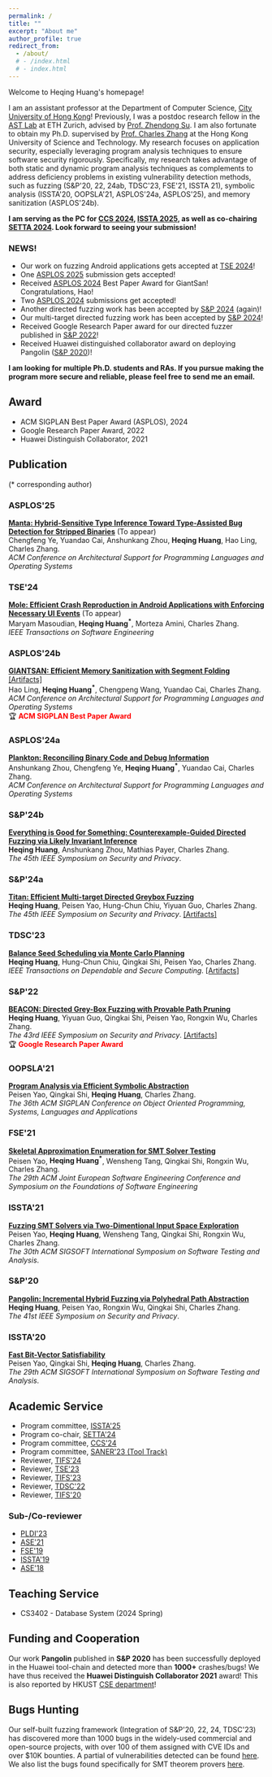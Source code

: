 ```yaml
---
permalink: /
title: ""
excerpt: "About me"
author_profile: true
redirect_from: 
  - /about/
  # - /index.html
  # - index.html
---
```


Welcome to Heqing Huang's homepage!

I am an assistant professor at the Department of Computer Science, [City University of Hong Kong](https://www.cityu.edu.hk/)! Previously, I was a postdoc research fellow in the [AST Lab](https://ast.ethz.ch) at ETH Zurich, advised by [Prof. Zhendong Su](https://people.inf.ethz.ch/suz/). I am also fortunate to obtain my Ph.D. supervised by [Prof. Charles Zhang](https://cse.hkust.edu.hk/~charlesz/) at the Hong Kong University of Science and Technology. My research focuses on application security, especially leveraging program analysis techniques to ensure software security rigorously.
Specifically, my research takes advantage of both static and dynamic program analysis techniques as complements to address deficiency problems in existing vulnerability detection methods, such as fuzzing (S&P'20, 22, 24ab, TDSC'23, FSE'21, ISSTA 21), symbolic analysis (ISSTA'20, OOPSLA'21, ASPLOS'24a, ASPLOS'25), and memory sanitization (ASPLOS'24b). 

**I am serving as the PC for [CCS 2024](https://www.sigsac.org/ccs/CCS2024/home.html), [ISSTA 2025](https://conf.researchr.org/home/issta-2025), as well as co-chairing [SETTA 2024](https://setta2024.cs.cityu.edu.hk). Look forward to seeing your submission!**

### **NEWS!** 
 * Our work on fuzzing Android applications gets accepted at [TSE 2024](https://ieeexplore.ieee.org/xpl/RecentIssue.jsp?punumber=32)!
 * One [ASPLOS 2025](https://www.asplos-conference.org/asplos2025/) submission gets accepted!
 * Received [ASPLOS 2024](https://www.asplos-conference.org/asplos2024/) Best Paper Award for GiantSan! Congratulations, Hao!
 * Two [ASPLOS 2024](https://www.asplos-conference.org/asplos2024/) submissions get accepted!
 * Another directed fuzzing work has been accepted by [S&P 2024](https://www.ieee-security.org/TC/SP2024/index.html) (again)!
 * Our multi-target directed fuzzing work has been accepted by [S&P 2024](https://www.ieee-security.org/TC/SP2024/index.html)!  
 * Received Google Research Paper award for our directed fuzzer published in [S&P 2022](https://5hadowblad3.github.io/files/Oakland22-Beacon.pdf)!   
 * Received Huawei distinguished collaborator award on deploying Pangolin ([S&P 2020](https://5hadowblad3.github.io/files/SP2020.pdf))!  


**I am looking for multiple Ph.D. students and RAs. If you pursue making the program more secure and reliable, please feel free to send me an email.**

## Award
  * ACM SIGPLAN Best Paper Award (ASPLOS), 2024
  * Google Research Paper Award, 2022
  * Huawei Distinguish Collaborator, 2021

## Publication
(* corresponding author)
 

### ASPLOS'25
[**Manta: Hybrid-Sensitive Type Inference Toward Type-Assisted Bug Detection for Stripped Binaries**]() (To appear)  
 Chengfeng Ye, Yuandao Cai, Anshunkang Zhou, **Heqing Huang**, Hao Ling, Charles Zhang.  
*ACM Conference on Architectural Support for Programming Languages and Operating Systems*  

### TSE'24
[**Mole: Efficient Crash Reproduction in Android Applications with Enforcing Necessary UI Events**]() (To appear)    
 Maryam Masoudian, **Heqing Huang<sup>\*</sup>**, Morteza Amini, Charles Zhang.  
*IEEE Transactions on Software Engineering* 

### ASPLOS'24b
[**GIANTSAN: Efficient Memory Sanitization with Segment Folding**](https://5hadowblad3.github.io/files/asplos24-GiantSan.pdf) [[Artifacts]](https://github.com/5hadowblad3/GiantSan-Artifact)    
Hao Ling, **Heqing Huang<sup>\*</sup>**, Chengpeng Wang, Yuandao Cai, Charles Zhang.  
*ACM Conference on Architectural Support for Programming Languages and Operating Systems*  
🏆 <span style='color: red;'>**ACM SIGPLAN Best Paper Award**</span>

### ASPLOS'24a
[**Plankton: Reconciling Binary Code and Debug Information**](https://5hadowblad3.github.io/files/asplos24-Plankton.pdf)   
Anshunkang Zhou, Chengfeng Ye, **Heqing Huang<sup>\*</sup>**, Yuandao Cai, Charles Zhang.  
*ACM Conference on Architectural Support for Programming Languages and Operating Systems*   

### S&P'24b
[**Everything is Good for Something: Counterexample-Guided Directed Fuzzing via Likely Invariant Inference**](https://5hadowblad3.github.io/files/Oakland24-Halo.pdf)    
**Heqing Huang**, Anshunkang Zhou, Mathias Payer, Charles Zhang.    
*The 45th IEEE Symposium on Security and Privacy*.

### S&P'24a
[**Titan: Efficient Multi-target Directed Greybox Fuzzing**](https://5hadowblad3.github.io/files/Oakland24-Titan.pdf)    
**Heqing Huang**, Peisen Yao, Hung-Chun Chiu, Yiyuan Guo, Charles Zhang.    
*The 45th IEEE Symposium on Security and Privacy*.
[[Artifacts]](https://github.com/5hadowblad3/Titan)  

### TDSC'23
[**Balance Seed Scheduling via Monte Carlo Planning**](https://5hadowblad3.github.io/files/TDSC.pdf)   
**Heqing Huang**, Hung-Chun Chiu, Qingkai Shi, Peisen Yao, Charles Zhang.  
*IEEE Transactions on Dependable and Secure Computing*.
[[Artifacts]](https://github.com/5hadowblad3/Belieffuzz)

### S&P'22
[**BEACON: Directed Grey-Box Fuzzing with Provable Path Pruning**](https://5hadowblad3.github.io/files/Oakland22-Beacon.pdf)  
**Heqing Huang**, Yiyuan Guo, Qingkai Shi, Peisen Yao, Rongxin Wu, Charles Zhang.  
*The 43rd IEEE Symposium on Security and Privacy*.
[[Artifacts]](https://github.com/5hadowblad3/Beacon_artifact)  
🏆 <span style='color: red;'>**Google Research Paper Award**</span>
<!-- **[Acceptance rate: 24.5% (97/396)]** -->
<!-- [[PDF]]()  [[bib]]()  [[Artifacts]]() -->
<!-- [[PDF]](https://5hadowblad3.github.io/files/Oakland22-Beacon.pdf)    -->

### OOPSLA'21 
[**Program Analysis via Efficient Symbolic Abstraction**](https://5hadowblad3.github.io/files/oopsla-21.pdf)  
Peisen Yao, Qingkai Shi, **Heqing Huang**, Charles Zhang.  
*The 36th ACM SIGPLAN Conference on Object Oriented Programming, Systems, Languages and Applications*

### FSE'21 
[**Skeletal Approximation Enumeration for SMT Solver Testing**](https://5hadowblad3.github.io/files/FSE21.pdf)     
Peisen Yao, **Heqing Huang<sup>\*</sup>**, Wensheng Tang, Qingkai Shi, Rongxin Wu, Charles Zhang.  
*The 29th ACM Joint European Software Engineering Conference and Symposium on the Foundations of Software Engineering*  


### ISSTA'21 
[**Fuzzing SMT Solvers via Two-Dimentional Input Space Exploration**](https://5hadowblad3.github.io/files/ISSTA20201.pdf)  
Peisen Yao, **Heqing Huang**, Wensheng Tang, Qingkai Shi, Rongxin Wu, Charles Zhang.  
*The 30th ACM SIGSOFT International Symposium on Software Testing and Analysis*.

### S&P'20
[**Pangolin: Incremental Hybrid Fuzzing via Polyhedral Path Abstraction**](https://5hadowblad3.github.io/files/SP2020.pdf)    
**Heqing Huang**, Peisen Yao, Rongxin Wu, Qingkai Shi, Charles Zhang.  
*The 41st IEEE Symposium on Security and Privacy*.
<!-- **[Acceptance rate: 24.5% (97/396)]** -->
<!-- [[PDF]]()  [[bib]]()  [[Artifacts]]() -->

### ISSTA'20 
[**Fast Bit-Vector Satisfiability**](https://5hadowblad3.github.io/files/ISSTA20-Trident.pdf)  
Peisen Yao, Qingkai Shi, **Heqing Huang**, Charles Zhang.  
*The 29th ACM SIGSOFT International Symposium on Software Testing and Analysis*.  




## Academic Service
* Program committee, [ISSTA'25](https://conf.researchr.org/home/issta-2025)
* Program co-chair, [SETTA'24](https://setta2024.cs.cityu.edu.hk/organization.php)
* Program committee, [CCS'24](https://www.sigsac.org/ccs/CCS2024/home.html)
* Program committee, [SANER'23 (Tool Track)](https://saner2023.must.edu.mo)
* Reviewer, [TIFS'24](https://ieeexplore.ieee.org/xpl/RecentIssue.jsp?punumber=10206)  
* Reviewer, [TSE'23](https://www.computer.org/csdl/journal/ts)  
* Reviewer, [TIFS'23](https://ieeexplore.ieee.org/xpl/RecentIssue.jsp?punumber=10206)
* Reviewer, [TDSC'22](https://www.computer.org/csdl/journal/tq)
* Reviewer, [TIFS'20](https://ieeexplore.ieee.org/xpl/RecentIssue.jsp?punumber=10206)

### Sub-/Co-reviewer
* [PLDI'23](https://pldi23.sigplan.org)
* [ASE'21](https://conf.researchr.org/home/ase-2021)
* [FSE'19](https://esec-fse19.ut.ee/calls/research-papers/)
* [ISSTA'19](https://conf.researchr.org/home/issta-2019) 
* [ASE'18](http://www.ase2018.com)

## Teaching Service
* CS3402 - Database System (2024 Spring)

## Funding and Cooperation
Our work **Pangolin** published in **S&P 2020** has been successfully deployed in the Huawei tool-chain
and detected more than **1000+** crashes/bugs!
We have thus received the **Huawei Distinguish Collaborator 2021** award! This is also reported by HKUST [CSE department](https://cse.hkust.edu.hk/News/Huawei2021/)!

## Bugs Hunting
Our self-built fuzzing framework (Integration of S&P'20, 22, 24, TDSC'23) has discovered more than 1000 bugs in the widely-used commercial and open-source projects, with over 100 of them assigned with CVE IDs and over $10K bounties. A partial of vulnerabilities detected can be found [here](https://outstanding-hydrogen-2d1.notion.site/Trophies-aef45e1245a64528bd8ec111b475e03b).
We also list the bugs found specifically for SMT theorem provers [here](https://smtfuzz.github.io).
